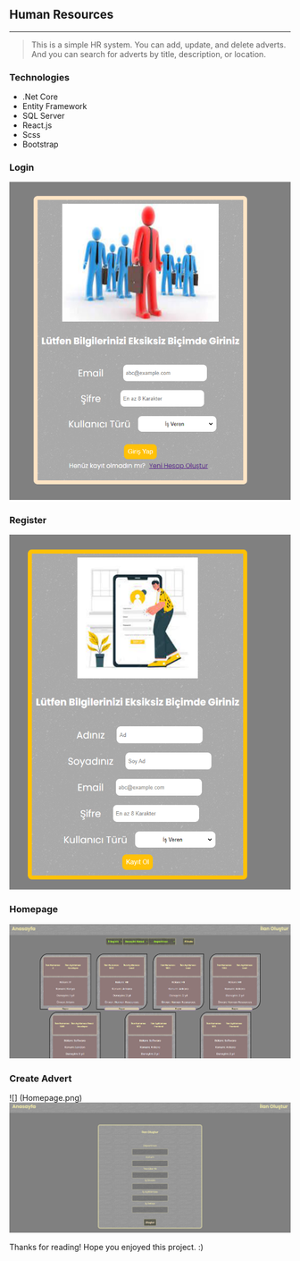 ## Human Resources ##

<hr>

>This is a simple HR system. You can add, update, and delete adverts. And you can search for adverts by title, description, or location.


### Technologies ###
* .Net Core  
* Entity Framework
* SQL Server
* React.js
* Scss
* Bootstrap

### Login ###

![](Login.png)

### Register ###

![](Signup.png)

### Homepage ###

![](Homepage.png)

### Create Advert ###

![] (Homepage.png)
![](Advert.png)


Thanks for reading! Hope you enjoyed this project. :)